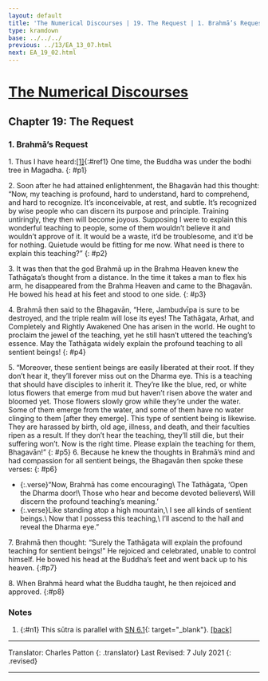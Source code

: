 ```yaml
---
layout: default
title: 'The Numerical Discourses | 19. The Request | 1. Brahmā’s Request'
type: kramdown
base: ../../../
previous: ../13/EA_13_07.html
next: EA_19_02.html
---
```


# [The Numerical Discourses](../index.html)
## Chapter 19: The Request
### 1. Brahmā’s Request

1\. Thus I have heard:[\[1\]](#n1){:#ref1} One time, the Buddha was under the bodhi tree in Magadha.
{: #p1}

2\. Soon after he had attained enlightenment, the Bhagavān had this thought: “Now, my teaching is profound, hard to understand, hard to comprehend, and hard to recognize. It’s inconceivable, at rest, and subtle. It’s recognized by wise people who can discern its purpose and principle. Training untiringly, they then will become joyous. Supposing I were to explain this wonderful teaching to people, some of them wouldn’t believe it and wouldn’t approve of it.  It would be a waste, it’d be troublesome, and it’d be for nothing. Quietude would be fitting for me now. What need is there to explain this teaching?”
{: #p2}

3\. It was then that the god Brahmā up in the Brahma Heaven knew the Tathāgata’s thought from a distance. In the time it takes a man to flex his arm, he disappeared from the Brahma Heaven and came to the Bhagavān. He bowed his head at his feet and stood to one side.
{: #p3}

4\. Brahmā then said to the Bhagavān, “Here, Jambudvīpa is sure to be destroyed, and the triple realm will lose its eyes! The Tathāgata, Arhat, and Completely and Rightly Awakened One has arisen in the world. He ought to proclaim the jewel of the teaching, yet he still hasn’t uttered the teaching’s essence. May the Tathāgata widely explain the profound teaching to all sentient beings!
{: #p4}

5\. “Moreover, these sentient beings are easily liberated at their root. If they don’t hear it, they’ll forever miss out on the Dharma eye. This is a teaching that should have disciples to inherit it. They’re like the blue, red, or white lotus flowers that emerge from mud but haven’t risen above the water and bloomed yet. Those flowers slowly grow while they’re under the water. Some of them emerge from the water, and some of them have no water clinging to them [after they emerge]. This type of sentient being is likewise. They are harassed by birth, old age, illness, and death, and their faculties ripen as a result. If they don’t hear the teaching, they’ll still die, but their suffering won’t. Now is the right time. Please explain the teaching for them, Bhagavān!”
{: #p5}
6\. Because he knew the thoughts in Brahmā’s mind and had compassion for all sentient beings, the Bhagavān then spoke these verses:
{: #p6}

* {:.verse}“Now, Brahmā has come encouraging\\
The Tathāgata, ‘Open the Dharma door!\\
Those who hear and become devoted believers\\
Will discern the profound teaching’s meaning.’
* {:.verse}Like standing atop a high mountain,\\
I see all kinds of sentient beings.\\
Now that I possess this teaching,\\
I’ll ascend to the hall and reveal the Dharma eye.”

7\. Brahmā then thought: “Surely the Tathāgata will explain the profound teaching for sentient beings!” He rejoiced and celebrated, unable to control himself. He bowed his head at the Buddha’s feet and went back up to his heaven.
{:#p7}

8\. When Brahmā heard what the Buddha taught, he then rejoiced and approved.
{:#p8}

### Notes
1. {:#n1} This sūtra is parallel with [SN 6.1](https://suttacentral.net/sn6.1/en/sujato){: target="_blank"}. [\[back\]](#ref1)

---

Translator: Charles Patton
{: .translator}
Last Revised: 7 July 2021
{: .revised}

---